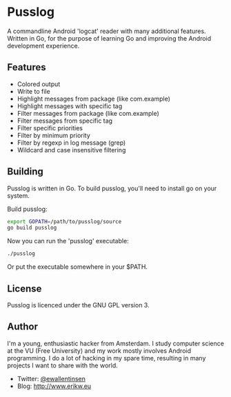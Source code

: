 # Pusslog

A commandline Android 'logcat' reader with many additional features.
Written in Go, for the purpose of learning Go and improving the Android development experience.

## Features
* Colored output
* Write to file
* Highlight messages from package (like com.example)
* Highlight messages with specific tag
* Filter messages from package (like com.example)
* Filter messages from specific tag
* Filter specific priorities
* Filter by minimum priority
* Filter by regexp in log message (grep)
* Wildcard and case insensitive filtering

## Building
Pusslog is written in Go. To build pusslog, you'll need to install go on your system.

Build pusslog:
``` bash
export GOPATH=/path/to/pusslog/source
go build pusslog
```

Now you can run the 'pusslog' executable:
``` bash
./pusslog
```

Or put the executable somewhere in your $PATH.

## License
Pusslog is licenced under the GNU GPL version 3.

## Author
I'm a young, enthusiastic hacker from Amsterdam. I study computer science at the VU (Free University) and my work mostly involves Android programming. I do a lot of hacking in my spare time, resulting in many projects I want to share with the world.

* Twitter: [@ewallentinsen](http://www.twitter.com/ewallentinsen)
* Blog: http://www.erikw.eu
